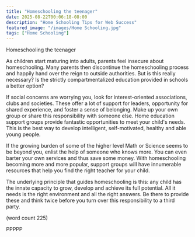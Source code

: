 ```yaml
---
title: "Homeschooling the teenager"
date: 2025-08-22T00:06:18-08:00
description: "Home Schooling Tips for Web Success"
featured_image: "/images/Home Schooling.jpg"
tags: ["Home Schooling"]
---
```


Homeschooling the teenager

As children start maturing into adults, parents feel insecure
about homeschooling. Many parents then discontinue the 
homeschooling process and happily hand over the reign to outside 
authorities. But is this really necessary? Is the strictly 
compartmentalized education provided in schools a better option?

If social concerns are worrying you, look for interest-oriented 
associations, clubs and societies. These offer a lot of support 
for leaders, opportunity for shared experience, and foster a sense 
of belonging. Make up your own group or share this responsibility 
with someone else. Home education support groups provide fantastic 
opportunities to meet your child's needs. This is the best way to 
develop intelligent, self-motivated, healthy and able young 
people. 

If the growing burden of some of the higher level Math or Science 
seems to be beyond you, enlist the help of someone who knows more. 
You can even barter your own services and thus save some money. 
With homeschooling becoming more and more popular, support groups 
will have innumerable resources that help you find the right 
teacher for your child. 

The underlying principle that guides homeschooling is this: any 
child has the innate capacity to grow, develop and achieve its 
full potential. All it needs is the right environment and all the 
right answers. Be there to provide these and think twice before 
you turn over this responsibility to a third party. 

(word count 225)

PPPPP
